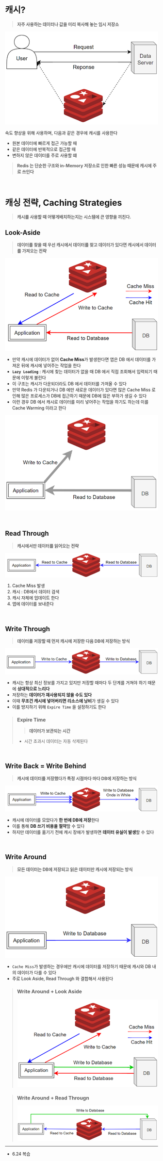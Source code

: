 # 캐시?

> **자주 사용하는 데이터나 값을 미리 복사해 놓는 임시 저장소**

<div align="center">

![img.png](img/캐시란.png)

</div>

속도 향상을 위해 사용하며, 다음과 같은 경우에 캐시를 사용한다

* 원본 데이터에 빠르게 접근 가능할 때
* 같은 데이터에 반복적으로 접근할 때
* 변하지 않은 데이터를 주로 사용할 떄

> **Redis 는 단순한 구조와 in-Memory 저장소로 인한 빠른 성능 때문에 캐시에 주로 쓰인다**

<br>

# 캐싱 전략, Caching Strategies

> **캐시를 사용할 때 어떻게배치하는지는 시스템에 큰 영향을 끼친다.**

## Look-Aside

> **데이터를 찾을 때 우선 캐시에서 데이터를 찾고 데이터가 있다면 캐시에서 데이터를 가져오는 전략**
<div align="center">

![img.png](img/Look-Aside.png)

</div>

* 만약 캐시에 데이터가 없어 **Cache Miss**가 발생한다면 앱은 DB 에서 데이터를 가져온 뒤에 캐시에 넣어주는 작업을 한다
* **`Lazy Loading`** : 캐시에 찾는 데이터가 없을 때 DB 에서 직접 조회해서 입력되기 때문에 이렇게 불린다
* 이 구조는 캐시가 다운되더라도 DB 에서 데이터를 가져올 수 있다
* 만약 Redis 가 다운되거나 DB 에만 새로운 데이터가 있다면 많은 Cache Miss 로 인해 많은 프로세스가 DB에 접근하기 때문에 DB에 많은 부하가 생길 수 있다
* 이런 경우 DB 에서 캐시로 데이터를 미리 넣어주는 작업을 하기도 하는데 이를 Cache Warming 이라고 한다

<div align="center">

![img.png](img/Cache%20Warming.png)

</div>

<br>

## Read Through

> **캐시에서만 데이터를 읽어오는 전략**

<div align="center">

![img.png](img/Read%20Trough.png)

</div>

1. Cache Miss 발생
2. 캐시 : DB에서 데이터 검색
3. 캐시 자체에 업데이트 한다
4. 앱에 데이터를 보내준다

<br>

## Write Through

> **데이터를 저장할 때 먼저 캐시에 저장한 다음 DB에 저장하는 방식**

<div align="center">

![img.png](img/Write%20Through.png)

</div>

* 캐시는 항상 최신 정보를 가지고 있지만 저장할 때마다 두 단계를 거쳐야 하기 때문에 **상대적으로 느리다**
* 저장하는 **데이터가 재사용되지 않을 수도 있다**
* 이때 **무조건 캐시에 넣어버리면 리소스에 낭비**가 생길 수 있다
* 이를 방지하기 위해 `Expire Time` 을 설정하기도 한다

> ### Expire Time
> > **데이터가 보관되는 시간**
> * 시간 초과시 데이터는 자동 삭제된다

<br>

## Write Back = Write Behind

> **캐시에 데이터를 저장했다가 특정 시점마다 마다 DB에 저장하는 방식**

<div align="center">

![img.png](img/Write%20Back.png)

</div>

* 캐시에 데이터를 모았다가 **한 번에 DB에 저장**한다
* 이를 통해 **DB 쓰기 비용을 절약**할 수 있다
* 하지만 데이터를 옮기기 전에 캐시 장애가 발생하면 **데이터 유실이 발생**할 수 있다

<br>

## Write Around

> **모든 데이터는 DB에 저장되고 읽은 데이터만 캐시에 저장되는 방식**

<div align="center">

![img.png](img/Write%20Around.png)

</div>

* `Cache Miss`가 발생하는 경우에만 캐시에 데이터를 저장하기 때문에 캐시와 DB 내의 데이터가 다를 수 있다
* 주로 Look Aside, Read Through 와 결합해서 사용된다

> ### Write Around + Look Aside
> ![img.png](img/Write%20Around%20+%20Look%20Aside.png)


> ### Write Around + Read Througn
> ![img.png](img/Write%20Around%20+%20Read%20Through.png)

---
* 6.24 복습